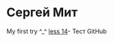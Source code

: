 # Сергей Мит
My first try ^_^
[less 14](https://sergmitmin.github.io/less_14/ "My less_14")- Тест GitHub
